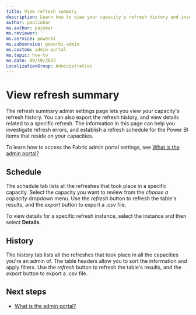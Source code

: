 ```yaml
---
title: View refresh summary
description: Learn how to view your capacity's refresh history and investigate refresh errors.
author: paulinbar
ms.author: painbar
ms.reviewer: ''
ms.service: powerbi
ms.subservice: powerbi-admin
ms.custom: admin-portal
ms.topic: how-to
ms.date: 09/19/2023
LocalizationGroup: Administration
---
```


# View refresh summary

The refresh summary admin settings page lets you view your capacity's refresh history. You can also export the refresh history, and view details related to a specific refresh. The information in this page can help you investigate refresh errors, and establish a refresh schedule for the Power BI items that reside on your capacities.

To learn how to access the Fabric admin portal settings, see [What is the admin portal?](admin-center.md)

## Schedule

The schedule tab lists all the refreshes that took place in a specific capacity. Select the capacity you want to review from the *choose a capacity* dropdown menu. Use the *refresh* button to refresh the table's results, and the *export* button to export a .csv file.

To view details for a specific refresh instance, select the instance and then select **Details**.

## History

The history tab lists all the refreshes that took place in all the capacities you're an admin of. The table headers allow you to sort the information and apply filters. Use the *refresh* button to refresh the table's results, and the *export* button to export a .csv file.

## Next steps

- [What is the admin portal?](admin-center.md)
